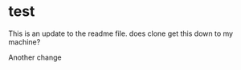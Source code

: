 # test
This is an update to the readme file. does clone get this down to my machine?


Another change
